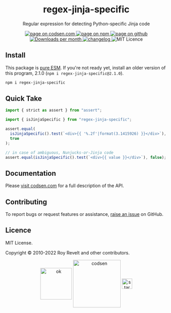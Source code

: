 <h1 align="center">regex-jinja-specific</h1>

<p align="center">Regular expression for detecting Python-specific Jinja code</p>

<p align="center">
  <a href="https://codsen.com/os/regex-jinja-specific" rel="nofollow noreferrer noopener">
    <img src="https://img.shields.io/badge/-codsen-blue?style=flat-square" alt="page on codsen.com">
  </a>
  <a href="https://www.npmjs.com/package/regex-jinja-specific" rel="nofollow noreferrer noopener">
    <img src="https://img.shields.io/badge/-npm-blue?style=flat-square" alt="page on npm">
  </a>
  <a href="https://github.com/codsen/codsen/tree/main/packages/regex-jinja-specific" rel="nofollow noreferrer noopener">
    <img src="https://img.shields.io/badge/-github-blue?style=flat-square" alt="page on github">
  </a>
  <a href="https://npmcharts.com/compare/regex-jinja-specific?interval=30" rel="nofollow noreferrer noopener" target="_blank">
    <img src="https://img.shields.io/npm/dm/regex-jinja-specific.svg?style=flat-square" alt="Downloads per month">
  </a>
  <a href="https://codsen.com/os/regex-jinja-specific/changelog" rel="nofollow noreferrer noopener">
    <img src="https://img.shields.io/badge/changelog-here-brightgreen?style=flat-square" alt="changelog">
  </a>
  <img src="https://img.shields.io/badge/licence-MIT-brightgreen.svg?style=flat-square" alt="MIT Licence">
</p>

## Install

This package is [pure ESM](https://gist.github.com/sindresorhus/a39789f98801d908bbc7ff3ecc99d99c). If you're not ready yet, install an older version of this program, 2.1.0 (`npm i regex-jinja-specific@2.1.0`).

```bash
npm i regex-jinja-specific
```

## Quick Take

```js
import { strict as assert } from "assert";

import { isJinjaSpecific } from "regex-jinja-specific";

assert.equal(
  isJinjaSpecific().test(`<div>{{ '%.2f'|format(3.1415926) }}</div>`),
  true
);

// in case of ambiguous, Nunjucks-or-Jinja code
assert.equal(isJinjaSpecific().test(`<div>{{ value }}</div>`), false);
```

## Documentation

Please [visit codsen.com](https://codsen.com/os/regex-jinja-specific/) for a full description of the API.

## Contributing

To report bugs or request features or assistance, [raise an issue](https://github.com/codsen/codsen/issues/new/choose) on GitHub.

## Licence

MIT License.

Copyright © 2010-2022 Roy Revelt and other contributors.

<p align="center"><img src="https://codsen.com/images/png-codsen-ok.png" width="98" alt="ok" align="center"> <img src="https://codsen.com/images/png-codsen-1.png" width="148" alt="codsen" align="center"> <img src="https://codsen.com/images/png-codsen-star-small.png" width="32" alt="star" align="center"></p>
